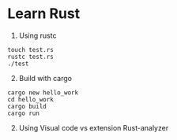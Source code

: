 # Learn Rust
1. Using rustc
```
touch test.rs
rustc test.rs
./test 

```
2. Build with cargo
```
cargo new hello_work
cd hello_work
cargo build
cargo run

```

2. Using Visual code vs extension Rust-analyzer

